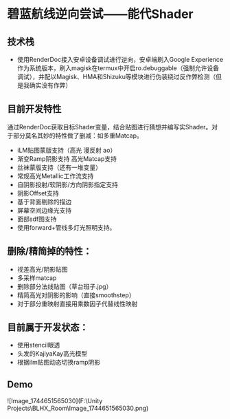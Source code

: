 # 碧蓝航线逆向尝试——能代Shader
## 技术栈
- 使用RenderDoc接入安卓设备调试进行逆向，安卓端刷入Google Experience作为系统版本，刷入magisk在termux中开启ro.debuggable（强制允许设备调试），并配以Magisk、HMA和Shizuku等模块进行伪装绕过反作弊检测（但是我确实没有作弊）
## 目前开发特性
通过RenderDoc获取目标Shader变量，结合贴图进行猜想并编写实Shader。对于部分莫名其妙的特性做了删减：如多重Matcap。
- iLM贴图蒙版支持（高光 漫反射 ao）
- 渐变Ramp阴影支持 高光Matcap支持
- 丝袜蒙版支持（还有一堆变量）
- 常规高光Metallic工作流支持
- 自阴影投射/软阴影/方向阴影指定支持
- 阴影Offset支持
- 基于背面剔除的描边
- 屏幕空间边缘光支持
- 面部sdf图支持
- 使用forward+管线多灯光照明支持。
## 删除/精简掉的特性：
- 视差高光/阴影贴图
- 多采样matcap
- 删除部分法线贴图（草台班子.jpg）
- 精简高光对阴影的影响（直接smoothstep）
- 对于部分重映射直接用乘数因子代替线性映射
## 目前属于开发状态：
- 使用stencil眼透
- 头发的KajiyaKay高光模型
- 根据ilm贴图动态切换ramp阴影

## Demo

![Image_1744651565030](F:\Unity Projects\BLHX_Room\Image_1744651565030.png)